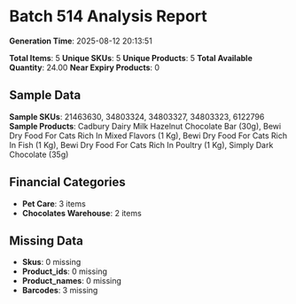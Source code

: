 # Batch 514 Analysis Report

**Generation Time**: 2025-08-12 20:13:51

**Total Items**: 5
**Unique SKUs**: 5
**Unique Products**: 5
**Total Available Quantity**: 24.00
**Near Expiry Products**: 0

## Sample Data
**Sample SKUs**: 21463630, 34803324, 34803327, 34803323, 6122796
**Sample Products**: Cadbury Dairy Milk Hazelnut Chocolate Bar (30g), Bewi Dry Food For Cats Rich In Mixed Flavors (1 Kg), Bewi Dry Food For Cats Rich In Fish (1 Kg), Bewi Dry Food For Cats Rich In Poultry (1 Kg), Simply Dark Chocolate (35g)

## Financial Categories
- **Pet Care**: 3 items
- **Chocolates Warehouse**: 2 items

## Missing Data
- **Skus**: 0 missing
- **Product_ids**: 0 missing
- **Product_names**: 0 missing
- **Barcodes**: 3 missing
